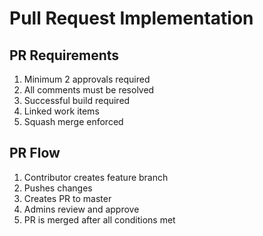 # Pull Request Implementation

## PR Requirements
1. Minimum 2 approvals required
2. All comments must be resolved
3. Successful build required
4. Linked work items
5. Squash merge enforced

## PR Flow
1. Contributor creates feature branch
2. Pushes changes
3. Creates PR to master
4. Admins review and approve
5. PR is merged after all conditions met
